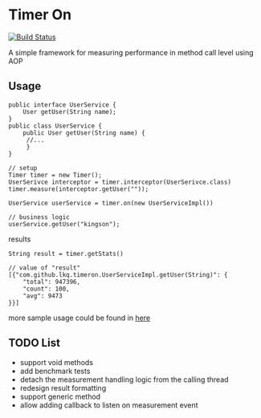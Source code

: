 # Timer On

[![Build Status](https://travis-ci.org/lkq/timeron.svg?branch=master)](https://travis-ci.org/lkq/timeron)

A simple framework for measuring performance in method call level using AOP

## Usage

    public interface UserService {
        User getUser(String name);
    }
    public class UserService {
        public User getUser(String name) {
         //...
         }
    }

    // setup
    Timer timer = new Timer();
    UserSerivce interceptor = timer.interceptor(UserSerivce.class)
    timer.measure(interceptor.getUser(""));

    UserService userService = timer.on(new UserServiceImpl())

    // business logic
    userService.getUser("kingson");

results

    String result = timer.getStats()

    // value of "result"
    [{"com.github.lkq.timeron.UserServiceImpl.getUser(String)": {
        "total": 947396,
        "count": 100,
        "avg": 9473
    }}]

more sample usage could be found in [here](src/test/java/com/github/lkq/timeron/samples/)


## TODO List
- support void methods
- add benchmark tests
- detach the measurement handling logic from the calling thread
- redesign result formatting
- support generic method
- allow adding callback to listen on measurement event
